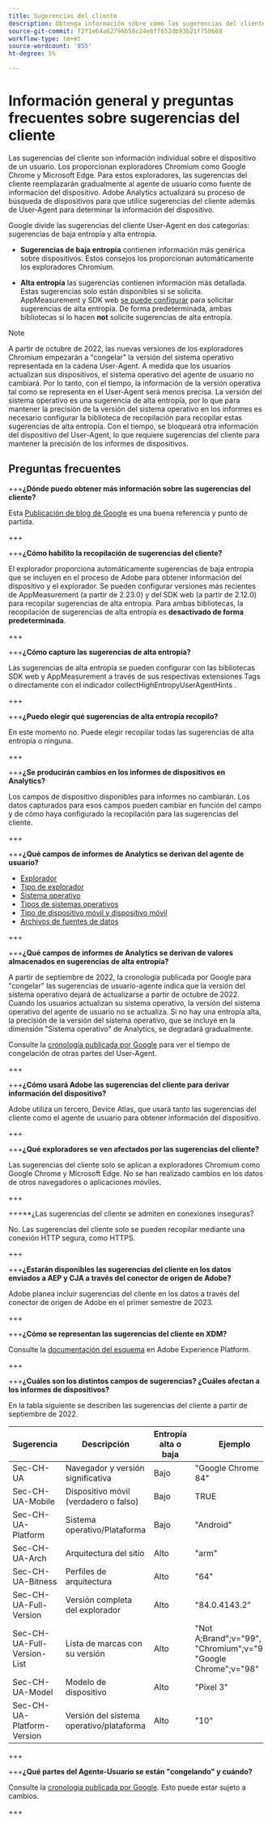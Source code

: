 ```yaml
---
title: Sugerencias del cliente
description: Obtenga información sobre cómo las sugerencias del cliente reemplazarán gradualmente al agente de usuario como fuente de información del dispositivo.
source-git-commit: f2f1e64a62796b58c24e6ff652db93b21f750669
workflow-type: tm+mt
source-wordcount: '855'
ht-degree: 5%

---
```



# Información general y preguntas frecuentes sobre sugerencias del cliente

Las sugerencias del cliente son información individual sobre el dispositivo de un usuario. Los proporcionan exploradores Chromium como Google Chrome y Microsoft Edge. Para estos exploradores, las sugerencias del cliente reemplazarán gradualmente al agente de usuario como fuente de información del dispositivo. Adobe Analytics actualizará su proceso de búsqueda de dispositivos para que utilice sugerencias del cliente además de User-Agent para determinar la información del dispositivo.

Google divide las sugerencias del cliente User-Agent en dos categorías: sugerencias de baja entropía y alta entropía.

* **Sugerencias de baja entropía** contienen información más genérica sobre dispositivos. Estos consejos los proporcionan automáticamente los exploradores Chromium.

* **Alta entropía** las sugerencias contienen información más detallada. Estas sugerencias solo están disponibles si se solicita. AppMeasurement y SDK web [se puede configurar](/help/implement/vars/config-vars/collecthighentropyuseragenthints.md) para solicitar sugerencias de alta entropía. De forma predeterminada, ambas bibliotecas sí lo hacen **not** solicite sugerencias de alta entropía.

>[!NOTE]
>
>A partir de octubre de 2022, las nuevas versiones de los exploradores Chromium empezarán a &quot;congelar&quot; la versión del sistema operativo representada en la cadena User-Agent. A medida que los usuarios actualizan sus dispositivos, el sistema operativo del agente de usuario no cambiará. Por lo tanto, con el tiempo, la información de la versión operativa tal como se representa en el User-Agent será menos precisa. La versión del sistema operativo es una sugerencia de alta entropía, por lo que para mantener la precisión de la versión del sistema operativo en los informes es necesario configurar la biblioteca de recopilación para recopilar estas sugerencias de alta entropía. Con el tiempo, se bloqueará otra información del dispositivo del User-Agent, lo que requiere sugerencias del cliente para mantener la precisión de los informes de dispositivos.

## Preguntas frecuentes

+++**¿Dónde puedo obtener más información sobre las sugerencias del cliente?**

Esta [Publicación de blog de Google](https://web.dev/user-agent-client-hints/) es una buena referencia y punto de partida.

+++

+++**¿Cómo habilito la recopilación de sugerencias del cliente?**

El explorador proporciona automáticamente sugerencias de baja entropía que se incluyen en el proceso de Adobe para obtener información del dispositivo y el explorador. Se pueden configurar versiones más recientes de AppMeasurement (a partir de 2.23.0) y del SDK web (a partir de 2.12.0) para recopilar sugerencias de alta entropía. Para ambas bibliotecas, la recopilación de sugerencias de alta entropía es **desactivado de forma predeterminada**.

+++

+++**¿Cómo capturo las sugerencias de alta entropía?**

Las sugerencias de alta entropía se pueden configurar con las bibliotecas SDK web y AppMeasurement a través de sus respectivas extensiones Tags o directamente con el indicador collectHighEntropyUserAgentHints .

+++

+++**¿Puedo elegir qué sugerencias de alta entropía recopilo?**

En este momento no. Puede elegir recopilar todas las sugerencias de alta entropía o ninguna.

+++

+++**¿Se producirán cambios en los informes de dispositivos en Analytics?**

Los campos de dispositivo disponibles para informes no cambiarán. Los datos capturados para esos campos pueden cambiar en función del campo y de cómo haya configurado la recopilación para las sugerencias del cliente.

+++

+++**¿Qué campos de informes de Analytics se derivan del agente de usuario?**

* [Explorador](https://experienceleague.adobe.com/docs/analytics/components/dimensions/browser.html?lang=en)
* [Tipo de explorador](https://experienceleague.adobe.com/docs/analytics/components/dimensions/browser-type.html?lang=en)
* [Sistema operativo](https://experienceleague.adobe.com/docs/analytics/components/dimensions/operating-systems.html?lang=en)
* [Tipos de sistemas operativos](https://experienceleague.adobe.com/docs/analytics/components/dimensions/operating-system-types.html?lang=en)
* [Tipo de dispositivo móvil y dispositivo móvil](https://experienceleague.adobe.com/docs/analytics/components/dimensions/mobile-dimensions.html?lang=en)
* [Archivos de fuentes de datos](https://experienceleague.adobe.com/docs/analytics/export/analytics-data-feed/data-feed-contents/datafeeds-reference.html?lang=es)

+++

+++**¿Qué campos de informes de Analytics se derivan de valores almacenados en sugerencias de alta entropía?**

A partir de septiembre de 2022, la cronología publicada por Google para &quot;congelar&quot; las sugerencias de usuario-agente indica que la versión del sistema operativo dejará de actualizarse a partir de octubre de 2022. Cuando los usuarios actualizan su sistema operativo, la versión del sistema operativo del agente de usuario no se actualiza. Si no hay una entropía alta, la precisión de la versión del sistema operativo, que se incluye en la dimensión &quot;Sistema operativo&quot; de Analytics, se degradará gradualmente.

Consulte la [cronología publicada por Google](https://blog.chromium.org/2021/09/user-agent-reduction-origin-trial-and-dates.html) para ver el tiempo de congelación de otras partes del User-Agent.

+++

+++**¿Cómo usará Adobe las sugerencias del cliente para derivar información del dispositivo?**

Adobe utiliza un tercero, Device Atlas, que usará tanto las sugerencias del cliente como el agente de usuario para obtener información del dispositivo.

+++

+++**¿Qué exploradores se ven afectados por las sugerencias del cliente?**

Las sugerencias del cliente solo se aplican a exploradores Chromium como Google Chrome y Microsoft Edge. No se han realizado cambios en los datos de otros navegadores o aplicaciones móviles.

+++

+++**¿Las sugerencias del cliente se admiten en conexiones inseguras?

No. Las sugerencias del cliente solo se pueden recopilar mediante una conexión HTTP segura, como HTTPS.

+++

+++**¿Estarán disponibles las sugerencias del cliente en los datos enviados a AEP y CJA a través del conector de origen de Adobe?**

Adobe planea incluir sugerencias del cliente en los datos a través del conector de origen de Adobe en el primer semestre de 2023.

+++

+++**¿Cómo se representan las sugerencias del cliente en XDM?**

Consulte la [documentación del esquema](https://github.com/adobe/xdm/blob/master/components/datatypes/browserdetails.schema.json#L121) en Adobe Experience Platform.

+++

+++**¿Cuáles son los distintos campos de sugerencias? ¿Cuáles afectan a los informes de dispositivos?**

En la tabla siguiente se describen las sugerencias del cliente a partir de septiembre de 2022.

| Sugerencia | Descripción | Entropía alta o baja | Ejemplo |
| --- | --- | --- | --- | 
| Sec-CH-UA | Navegador y versión significativa | Bajo | &quot;Google Chrome 84&quot; |
| Sec-CH-UA-Mobile | Dispositivo móvil (verdadero o falso) | Bajo | TRUE |
| Sec-CH-UA-Platform | Sistema operativo/Plataforma | Bajo | &quot;Android&quot; |
| Sec-CH-UA-Arch | Arquitectura del sitio | Alto | &quot;arm&quot; |
| Sec-CH-UA-Bitness | Perfiles de arquitectura | Alto | &quot;64&quot; |
| Sec-CH-UA-Full-Version | Versión completa del explorador | Alto | &quot;84.0.4143.2&quot; |
| Sec-CH-UA-Full-Version-List | Lista de marcas con su versión | Alto | &quot;Not A;Brand&quot;;v=&quot;99&quot;, &quot;Chromium&quot;;v=&quot;98&quot;, &quot;Google Chrome&quot;;v=&quot;98&quot; |
| Sec-CH-UA-Model | Modelo de dispositivo | Alto | &quot;Pixel 3&quot; |
| Sec-CH-UA-Platform-Version | Versión del sistema operativo/plataforma | Alto | &quot;10&quot; |

+++



+++**¿Qué partes del Agente-Usuario se están &quot;congelando&quot; y cuándo?**

Consulte la [cronología publicada por Google](https://blog.chromium.org/2021/09/user-agent-reduction-origin-trial-and-dates.html). Esto puede estar sujeto a cambios.

+++
